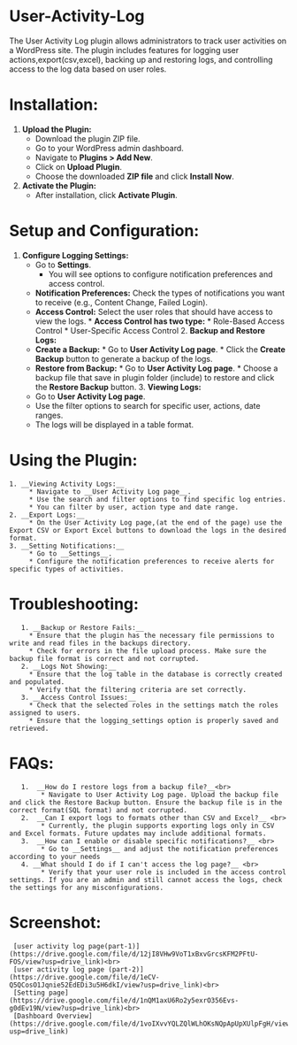 # User-Activity-Log
  The User Activity Log plugin allows administrators to track user activities on a WordPress site. The plugin includes features for logging user actions,export(csv,excel), backing up and restoring logs, and controlling access to the log data based on user roles. 
# Installation: 
  1. __Upload the Plugin:__
      * Download the plugin ZIP file. 
      * Go to your WordPress admin dashboard. 
      * Navigate to __Plugins > Add New__. 
      * Click on __Upload Plugin__. 
      * Choose the downloaded __ZIP file__ and click __Install Now__.
  2. __Activate the Plugin:__
      * After installation, click __Activate Plugin__.  
# Setup and Configuration: 
   1. __Configure Logging Settings:__
       * Go to __Settings__. 
          * You will see options to configure notification preferences and access control. 
       * __Notification Preferences:__ Check the types of notifications you want to receive (e.g., Content Change, Failed Login). 
       * __Access Control:__ Select the user roles that should have access to view the logs.
             * __Access Control has two type:__
                  * Role-Based Access Control
                  * User-Specific Access Control 
    2. __Backup and Restore Logs:__ 
        * __Create a Backup:__ 
              * Go to __User Activity Log page__. 
              * Click the __Create Backup__ button to generate a backup of the logs.
        * __Restore from Backup:__
              * Go to __User Activity Log page__. 
              * Choose a backup file that save in plugin folder (include) to restore and click the __Restore Backup__ button.
    3. __Viewing Logs:__
         * Go to __User Activity Log page__. 
         * Use the filter options to search for specific user, actions, date ranges. 
         * The logs will be displayed in a table format.           
  # Using the Plugin: 
    1. __Viewing Activity Logs:__ 
         * Navigate to __User Activity Log page__. 
         * Use the search and filter options to find specific log entries. 
         * You can filter by user, action type and date range. 
    2. __Export Logs:__
         * On the User Activity Log page,(at the end of the page) use the Export CSV or Export Excel buttons to download the logs in the desired format.
    3. __Setting Notifications:__
         * Go to __Settings__. 
         * Configure the notification preferences to receive alerts for specific types of activities.   
  # Troubleshooting: 
       1. __Backup or Restore Fails:__
         * Ensure that the plugin has the necessary file permissions to write and read files in the backups directory. 
         * Check for errors in the file upload process. Make sure the backup file format is correct and not corrupted.    
       2. __Logs Not Showing:__ 
         * Ensure that the log table in the database is correctly created and populated. 
         * Verify that the filtering criteria are set correctly. 
       3. __Access Control Issues:__ 
         * Check that the selected roles in the settings match the roles assigned to users. 
         * Ensure that the logging_settings option is properly saved and retrieved. 
   # FAQs: 
       1.  __How do I restore logs from a backup file?__<br>
            * Navigate to User Activity Log page. Upload the backup file and click the Restore Backup button. Ensure the backup file is in the correct format(SQL format) and not corrupted. 
       2.  __Can I export logs to formats other than CSV and Excel?__ <br>
            * Currently, the plugin supports exporting logs only in CSV and Excel formats. Future updates may include additional formats.
       3.  __How can I enable or disable specific notifications?__ <br>
            * Go to __Settings__ and adjust the notification preferences according to your needs 
       4. __What should I do if I can't access the log page?__ <br>
            * Verify that your user role is included in the access control settings. If you are an admin and still cannot access the logs, check the settings for any misconfigurations.
  # Screenshot:
     [user activity log page(part-1)](https://drive.google.com/file/d/12jI8VHw9VoT1xBxvGrcsKFM2PFtU-FOS/view?usp=drive_link)<br>
     [user activity log page (part-2)](https://drive.google.com/file/d/1eCV-Q5QCosO1Jqnie52EdEDi3u5H6dkI/view?usp=drive_link)<br>
     [Setting page](https://drive.google.com/file/d/1nQM1axU6Ro2y5exrO356Evs-g0dEv19N/view?usp=drive_link)<br>
     [Dashboard Overview](https://drive.google.com/file/d/1voIXvvYQLZQlWLhOKsNQpApUpXUlpFgH/view?usp=drive_link)
